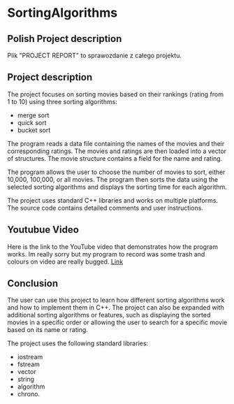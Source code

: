 # SortingAlgorithms
## Polish Project description
Plik "PROJECT REPORT" to sprawozdanie z całego projektu.

## Project description 
The project focuses on sorting movies based on their rankings (rating from 1 to 10) using three sorting algorithms: 
 - merge sort
 - quick sort 
 - bucket sort
 
 The program reads a data file containing the names of the movies and their corresponding ratings. The movies and ratings are then loaded into a vector of structures. 
 The movie structure contains a field for the name and rating.

The program allows the user to choose the number of movies to sort, either 10,000, 100,000, or all movies. The program then sorts the data using the selected sorting algorithms and displays the sorting time for each algorithm.

The project uses standard C++ libraries and works on multiple platforms. The source code contains detailed comments and user instructions.

## Youtubue Video 
Here is the link to the YouTube video that demonstrates how the program works.
Im really sorry but my program to record was some trash and colours on video are really bugged. [Link](https://www.youtube.com/watch?v=Eue6SCw7kSs&ab_channel=MarcinCichocki)

## Conclusion 
The user can use this project to learn how different sorting algorithms work and how to implement them in C++. 
The project can also be expanded with additional sorting algorithms or features, such as displaying the sorted movies in a specific order or allowing the user to search for a specific movie based on its name or rating.

The project uses the following standard libraries:
- iostream
- fstream
- vector
- string
- algorithm
- chrono.

